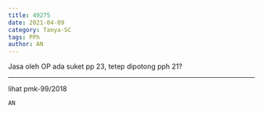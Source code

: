 ```yaml
---
title: 49275
date: 2021-04-09
category: Tanya-SC
tags: PPh
author: AN
---
```


Jasa oleh OP ada suket pp 23, tetep dipotong pph 21?

---

lihat pmk-99/2018

`AN`
